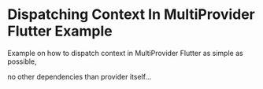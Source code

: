 # Dispatching Context In MultiProvider Flutter Example

Example on how to dispatch context in MultiProvider Flutter as simple as possible,

no other dependencies than provider itself...
